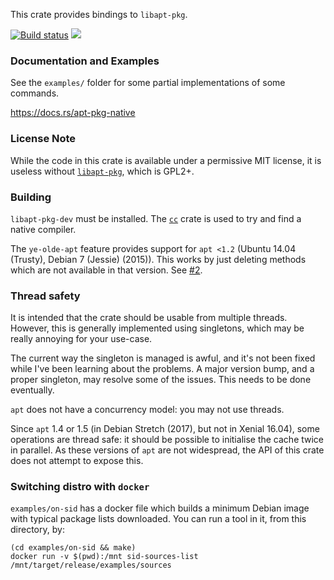 This crate provides bindings to `libapt-pkg`.

[![Build status](https://api.travis-ci.org/FauxFaux/apt-pkg-native-rs.png)](https://travis-ci.org/FauxFaux/apt-pkg-native-rs)
[![](http://meritbadge.herokuapp.com/apt-pkg-native)](https://crates.io/crates/apt-pkg-native)


### Documentation and Examples

See the `examples/` folder for some partial implementations of some commands.

https://docs.rs/apt-pkg-native

### License Note

While the code in this crate is available under a permissive MIT license,
  it is useless without [`libapt-pkg`](https://tracker.debian.org/pkg/apt),
  which is GPL2+.

### Building

`libapt-pkg-dev` must be installed. The [`cc`](https://crates.io/crates/cc)
  crate is used to try and find a native compiler.

The `ye-olde-apt` feature provides support for `apt <1.2` (Ubuntu 14.04 (Trusty),
Debian 7 (Jessie) (2015)). This works by just deleting methods which are not
available in that version. See
[#2](https://github.com/FauxFaux/apt-pkg-native-rs/issues/2#issuecomment-351180818).


### Thread safety

It is intended that the crate should be usable from multiple threads.
However, this is generally implemented using singletons, which may be really
annoying for your use-case.

The current way the singleton is managed is awful, and it's not been fixed
while I've been learning about the problems. A major version bump, and a
proper singleton, may resolve some of the issues. This needs to be done eventually.

`apt` does not have a concurrency model: you may not use threads.

Since `apt` 1.4 or 1.5 (in Debian Stretch (2017), but not in Xenial 16.04),
some operations are thread safe: it should be possible to initialise the cache
twice in parallel. As these versions of `apt` are not widespread, the API of
this crate does not attempt to expose this.

### Switching distro with `docker`

`examples/on-sid` has a docker file which builds a minimum Debian image with
typical package lists downloaded. You can run a tool in it, from this directory,
by:

```
(cd examples/on-sid && make)
docker run -v $(pwd):/mnt sid-sources-list /mnt/target/release/examples/sources
```
